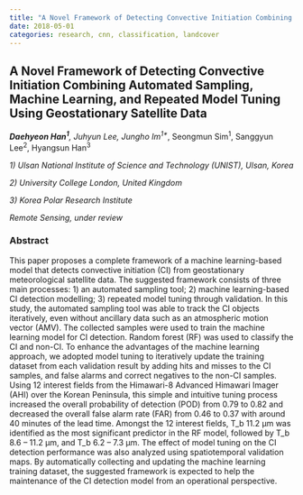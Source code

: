 ```yaml
---
title: "A Novel Framework of Detecting Convective Initiation Combining Automated Sampling, Machine Learning, and Repeated Model Tuning Using Geostationary Satellite Data"
date: 2018-05-01
categories: research, cnn, classification, landcover
---
```

## A Novel Framework of Detecting Convective Initiation Combining Automated Sampling, Machine Learning, and Repeated Model Tuning Using Geostationary Satellite Data

***Daehyeon Han<sup>1</sup>**, Juhyun Lee, Jungho Im<sup>1\*</sup>*, Seongmun Sim<sup>1</sup>, Sanggyun Lee<sup>2</sup>, Hyangsun Han<sup>3</sup>

*1) Ulsan National Institute of Science and Technology (UNIST), Ulsan, Korea*

*2) University College London, United Kingdom*

*3) Korea Polar Research Institute*

*Remote Sensing, under review*

### Abstract
This paper proposes a complete framework of a machine learning-based model that detects convective initiation (CI) from geostationary meteorological satellite data. The suggested framework consists of three main processes: 1) an automated sampling tool; 2) machine learning-based CI detection modelling; 3) repeated model tuning through validation. In this study, the automated sampling tool was able to track the CI objects iteratively, even without ancillary data such as an atmospheric motion vector (AMV). The collected samples were used to train the machine learning model for CI detection. Random forest (RF) was used to classify the CI and non-CI. To enhance the advantages of the machine learning approach, we adopted model tuning to iteratively update the training dataset from each validation result by adding hits and misses to the CI samples, and false alarms and correct negatives to the non-CI samples. Using 12 interest fields from the Himawari-8 Advanced Himawari Imager (AHI) over the Korean Peninsula, this simple and intuitive tuning process increased the overall probability of detection (POD) from 0.79 to 0.82 and decreased the overall false alarm rate (FAR) from 0.46 to 0.37 with around 40 minutes of the lead time. Amongst the 12 interest fields, T_b 11.2 µm was identified as the most significant predictor in the RF model, followed by T_b 8.6 – 11.2 µm, and T_b 6.2 – 7.3 µm. The effect of model tuning on the CI detection performance was also analyzed using spatiotemporal validation maps. By automatically collecting and updating the machine learning training dataset, the suggested framework is expected to help the maintenance of the CI detection model from an operational perspective.